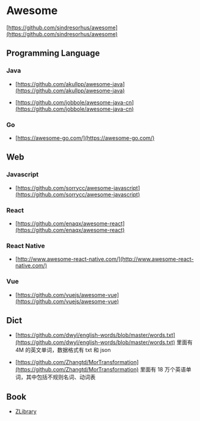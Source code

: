 # Awesome

[https://github.com/sindresorhus/awesome](https://github.com/sindresorhus/awesome)

## Programming Language

### Java

- [https://github.com/akullpp/awesome-java](https://github.com/akullpp/awesome-java)

- [https://github.com/jobbole/awesome-java-cn](https://github.com/jobbole/awesome-java-cn)

### Go

- [https://awesome-go.com/](https://awesome-go.com/)

## Web

### Javascript

- [https://github.com/sorrycc/awesome-javascript](https://github.com/sorrycc/awesome-javascript)

### React

- [https://github.com/enaqx/awesome-react](https://github.com/enaqx/awesome-react)

### React Native

- [http://www.awesome-react-native.com/](http://www.awesome-react-native.com/)

### Vue

- [https://github.com/vuejs/awesome-vue](https://github.com/vuejs/awesome-vue)

## Dict

- [https://github.com/dwyl/english-words/blob/master/words.txt](https://github.com/dwyl/english-words/blob/master/words.txt)
  里面有 4M 的英文单词，数据格式有 txt 和 json

- [https://github.com/Zhangtd/MorTransformation](https://github.com/Zhangtd/MorTransformation) 里面有 18 万个英语单词，其中包括不规则名词、动词表

## Book

- [ZLibrary](https://u1lib.org/)
